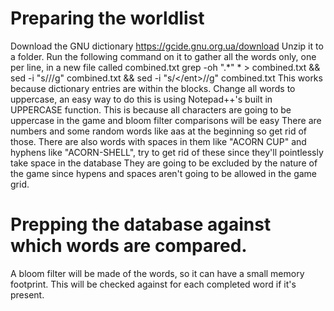 # Preparing the worldlist
Download the GNU dictionary https://gcide.gnu.org.ua/download
Unzip it to a folder.
Run the following command on it to gather all the words only, one per line, in a new file called combined.txt
grep -oh "<ent>.*</ent>" * > combined.txt && sed -i "s/<ent>//g" combined.txt  && sed -i "s/<\/ent>//g" combined.txt
This works because dictionary entries are within the <ent> blocks.
Change all words to uppercase, an easy way to do this is using Notepad++'s built in UPPERCASE function. This is because all characters are going to be uppercase in the game and bloom filter comparisons will be easy
There are numbers and some random words like aas at the beginning so get rid of those.
There are also words with spaces in them like "ACORN CUP" and hyphens like "ACORN-SHELL", try to get rid of these since they'll pointlessly take space in the database
They are going to be excluded by the nature of the game since hypens and spaces aren't going to be allowed in the game grid.

# Prepping the database against which words are compared.
A bloom filter will be made of the words, so it can have a small memory footprint.
This will be checked against for each completed word if it's present.